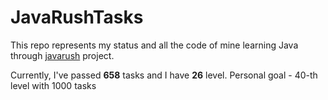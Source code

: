 # JavaRushTasks

This repo represents my status and all the code of mine learning Java through <a href="https://javarush.ru/">javarush</a> project.

Currently, I've passed <strong>658</strong> tasks and I have <strong>26</strong> level. Personal goal - 40-th level with 1000 tasks
